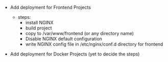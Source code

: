 - Add deployment for Frontend Projects
    - steps:
        - install NGINX
        - build project
        - copy to /var/www/frontend (or any directory name)
        - Disable NGINX default configuration
        - write NGINX config file in /etc/nginx/conf.d directory for frontend

- Add deployment for Docker Projects (yet to decide the steps)
